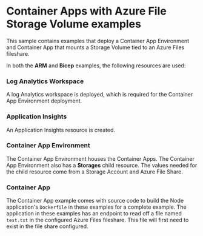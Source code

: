 # Container Apps with Azure File Storage Volume examples
This sample contains examples that deploy a Container App Environment and Container App that mounts a Storage Volume tied to an Azure Files fileshare. 

In both the **ARM** and **Bicep** examples, the following resources are used:

### Log Analytics Workspace

A log Analytics workspace is deployed, which is required for the Container App Environment deployment.

### Application Insights
An Application Insights resource is created.

### Container App Environment

The Container App Environment houses the Container Apps. The Container App Environment also has a **Storages** child resource. The values needed for the child resource come from a Storage Account and Azure File Share. 

### Container App

The Container App example comes with source code to build the Node application's `Dockerfile` in these examples for a complete example. The application in these examples has an endpoint to read off a file named `test.txt` in the configured Azure Files fileshare. This file will first need to exist in the file share configured.
